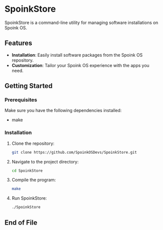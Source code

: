# SpoinkStore

SpoinkStore is a command-line utility for managing software installations on Spoink OS.

## Features

- **Installation**: Easily install software packages from the Spoink OS repository.
- **Customization**: Tailor your Spoink OS experience with the apps you need.

## Getting Started

### Prerequisites

Make sure you have the following dependencies installed:

- make

### Installation

1. Clone the repository:

    ```bash
    git clone https://github.com/SpoinkOSDevs/SpoinkStore.git
    ```

2. Navigate to the project directory:

    ```bash
    cd SpoinkStore
    ```

3. Compile the program:

    ```bash
    make
    ```

4. Run SpoinkStore:

    ```bash
    ./SpoinkStore
    ```
    
## End of File

